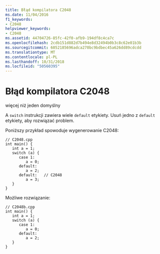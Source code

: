 ```yaml
---
title: Błąd kompilatora C2048
ms.date: 11/04/2016
f1_keywords:
- C2048
helpviewer_keywords:
- C2048
ms.assetid: 44704726-85fc-42f0-afb9-194df8c4ca7c
ms.openlocfilehash: 2cdb151d882d7b494e8d32494b0b3c8c62e01b3b
ms.sourcegitcommit: 6052185696adca270bc9bdbec45a626dd89cdcdd
ms.translationtype: MT
ms.contentlocale: pl-PL
ms.lasthandoff: 10/31/2018
ms.locfileid: "50560395"
---
```

# <a name="compiler-error-c2048"></a>Błąd kompilatora C2048

więcej niż jeden domyślny

A `switch` instrukcji zawiera wiele `default` etykiety. Usuń jedno z `default` etykiety, aby rozwiązać problem.

Poniższy przykład spowoduje wygenerowanie C2048:

```
// C2048.cpp
int main() {
   int a = 1;
   switch (a) {
      case 1:
         a = 0;
      default:
         a = 2;
      default:   // C2048
         a = 3;
   }
}
```

Możliwe rozwiązanie:

```
// C2048b.cpp
int main() {
   int a = 1;
   switch (a) {
      case 1:
         a = 0;
      default:
         a = 2;
   }
}
```